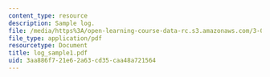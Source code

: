 ```yaml
---
content_type: resource
description: Sample log.
file: /media/https%3A/open-learning-course-data-rc.s3.amazonaws.com/3-093-information-exploration-becoming-a-savvy-scholar-fall-2006/3aa886f721e62a63cd35caa48a721564_log_sample1.pdf
file_type: application/pdf
resourcetype: Document
title: log_sample1.pdf
uid: 3aa886f7-21e6-2a63-cd35-caa48a721564
---
```

